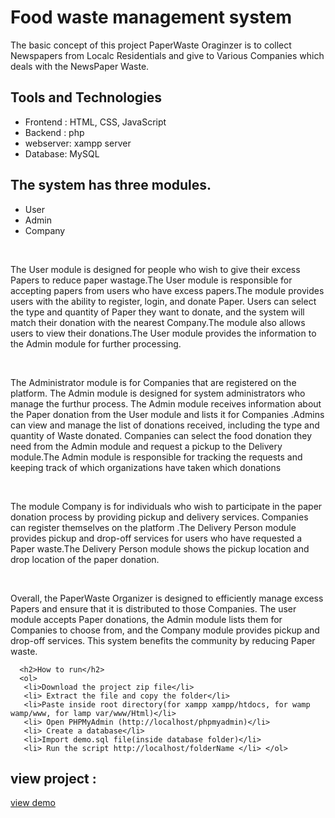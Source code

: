 # Food waste management system
<!-- <img src="img/coverimage.jpeg"> -->
<p>  The basic concept of this project  PaperWaste Oraginzer is to collect Newspapers from Localc Residentials and give to Various Companies which deals with the NewsPaper Waste.</p>
<h2>Tools and Technologies</h2> 
<ul>
 <li>Frontend : HTML, CSS,  JavaScript</li>
 <li>Backend  : php</li>
 <li>webserver: xampp server</li>
 <li>Database: MySQL </li>
</ul>

 <h2>The system has three modules. </h2>
    <ul><li>User</li>
    <li>Admin</li>
    <li>Company</li></ul>
   <br>
    <p>The User module is designed for people who wish to give their excess Papers to reduce paper wastage.The User module is responsible for accepting papers from users who have excess papers.The module provides users with the ability to register, login, and donate Paper. Users can select the type and quantity of Paper they want to donate, and the system will match their donation with the nearest Company.The module also allows users to view their donations.The User module provides the information to the Admin module for further processing.
   </p><br>
   <p>
      The Administrator module is for Companies that are registered on the platform. The Admin module is designed for system administrators who manage the furthur process. The Admin module receives information about the Paper donation from the User module and lists it for Companies .Admins can view and manage the list of donations received, including the type and quantity of Waste donated. Companies can select the food donation they need from the Admin module and request a pickup to the Delivery module.The Admin module is responsible for tracking the requests and keeping track of which organizations have taken which donations
   </p><br>
    <p>The module Company is for individuals who wish to participate in the paper donation process by providing pickup and delivery services. Companies can register themselves on the platform .The Delivery Person module provides pickup and drop-off services for users who have requested a Paper waste.The Delivery Person module shows the pickup location and drop location of the paper donation.
    </p><br>
    <p>Overall, the PaperWaste Organizer is designed to efficiently manage excess Papers and ensure that it is distributed to those Companies. The user module accepts Paper donations, the Admin module lists them for Companies to choose from, and the Company module provides pickup and drop-off services. This system benefits the community by reducing Paper waste.
    </p>
  
      <h2>How to run</h2>
      <ol>
       <li>Download the project zip file</li>
       <li> Extract the file and copy the folder</li>
       <li>Paste inside root directory(for xampp xampp/htdocs, for wamp wamp/www, for lamp var/www/Html)</li>
       <li> Open PHPMyAdmin (http://localhost/phpmyadmin)</li>
       <li> Create a database</li>
       <li>Import demo.sql file(inside database folder)</li>
       <li> Run the script http://localhost/folderName </li> </ol>

<h2>view project :</h2>

<a href="https://kishor-23.github.io/food-donate/index.html" > view demo</a>


